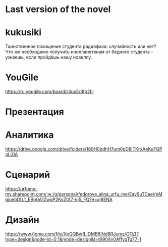# Last version of the novel

# kukusiki
Таинственное похищение студента радиофака: случайность или нет? Что же необходимо получить инопланетянам от бедного студента - узнаешь, если пройдёшь нашу новеллу.
# YouGile
https://ru.yougile.com/board/r4ux5r3tp2hj
# Презентация

# Аналитика
https://drive.google.com/drive/folders/189H0bdhH7um0gD8iTKrxAeKuFQPqLiOA
# Сценарий
https://urfume-my.sharepoint.com/:w:/g/personal/fedorova_alina_urfu_me/Eay9uTCaeVpMqjuebDtL1_EBp0A1ZwgP2KvZtX7-kj5_FQ?e=aj8ENA
# Дизайн
https://www.figma.com/file/XeQQBwfLIDMB6jNd8RJumz/ОПД?type=design&node-id=0:1&mode=design&t=t9904v0AffyqTg77-1
